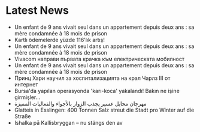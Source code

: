 # Latest News
-  Un enfant de 9 ans vivait seul dans un appartement depuis deux ans : sa mère condamnée à 18 mois de prison
-  Kartlı ödemelerde yüzde 116'lık artış!
-  Un enfant de 9 ans vivait seul dans un appartement depuis deux ans : sa mère condamnée à 18 mois de prison
-  Vivacom направи първата крачка към електрическата мобилност
-  Un enfant de 9 ans vivait seul dans un appartement depuis deux ans : sa mère condamnée à 18 mois de prison
-  Принц Хари научил за хоспитализацията на крал Чарлз III от интернет
-  Bursa'da yapılan operasyonda 'karı-koca' yakalandı! Bakın ne işine girmişler...
-  مهرجان محايل عسير يجذب الزوار بالأجواء والفعاليات المميزة
-  Glatteis in Esslingen: 400 Tonnen Salz streut die Stadt pro Winter auf die Straße
-  Ishalka på Kallisbryggan – nu stängs den av
